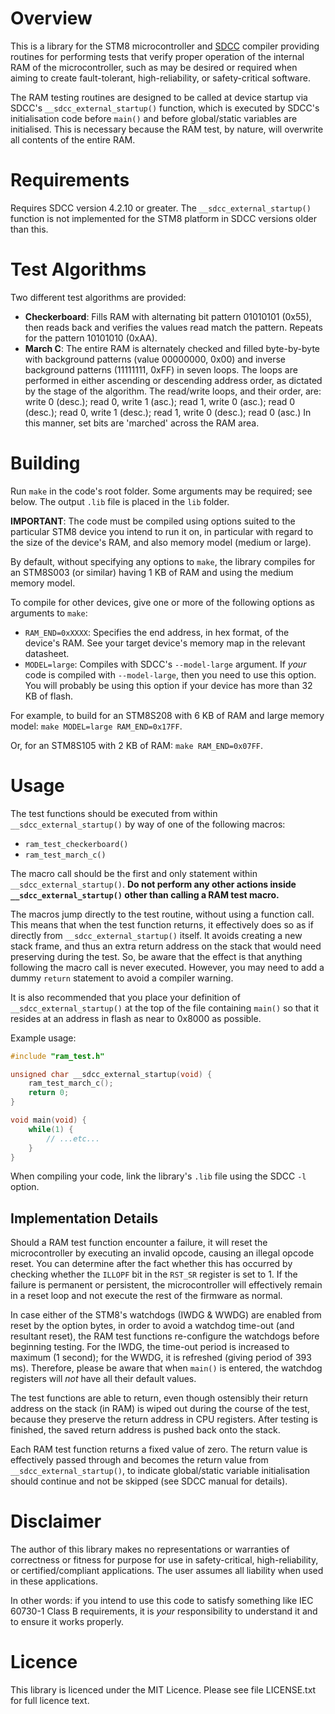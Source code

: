 # Overview

This is a library for the STM8 microcontroller and [SDCC](http://sdcc.sourceforge.net/) compiler providing routines for performing tests that verify proper operation of the internal RAM of the microcontroller, such as may be desired or required when aiming to create fault-tolerant, high-reliability, or safety-critical software.

The RAM testing routines are designed to be called at device startup via SDCC's `__sdcc_external_startup()` function, which is executed by SDCC's initialisation code before `main()` and before global/static variables are initialised. This is necessary because the RAM test, by nature, will overwrite all contents of the entire RAM.

# Requirements

Requires SDCC version 4.2.10 or greater. The `__sdcc_external_startup()` function is not implemented for the STM8 platform in SDCC versions older than this.

# Test Algorithms

Two different test algorithms are provided:

* **Checkerboard**: Fills RAM with alternating bit pattern 01010101 (0x55), then reads back and verifies the values read match the pattern. Repeats for the pattern 10101010 (0xAA).
* **March C**: The entire RAM is alternately checked and filled byte-by-byte with background patterns (value 00000000, 0x00) and inverse background patterns (11111111, 0xFF) in seven loops. The loops are performed in either ascending or descending address order, as dictated by the stage of the algorithm. The read/write loops, and their order, are: write 0 (desc.); read 0, write 1 (asc.); read 1, write 0 (asc.); read 0 (desc.); read 0, write 1 (desc.); read 1, write 0 (desc.); read 0 (asc.) In this manner, set bits are 'marched' across the RAM area.

# Building

Run `make` in the code's root folder. Some arguments may be required; see below. The output `.lib` file is placed in the `lib` folder.

**IMPORTANT**: The code must be compiled using options suited to the particular STM8 device you intend to run it on, in particular with regard to the size of the device's RAM, and also memory model (medium or large).

By default, without specifying any options to `make`, the library compiles for an STM8S003 (or similar) having 1 KB of RAM and using the medium memory model.

To compile for other devices, give one or more of the following options as arguments to `make`:

* `RAM_END=0xXXXX`: Specifies the end address, in hex format, of the device's RAM. See your target device's memory map in the relevant datasheet.
* `MODEL=large`: Compiles with SDCC's `--model-large` argument. If *your* code is compiled with `--model-large`, then you need to use this option. You will probably be using this option if your device has more than 32 KB of flash.

For example, to build for an STM8S208 with 6 KB of RAM and large memory model: `make MODEL=large RAM_END=0x17FF`.

Or, for an STM8S105 with 2 KB of RAM: `make RAM_END=0x07FF`.

# Usage

The test functions should be executed from within `__sdcc_external_startup()` by way of one of the following macros:

* `ram_test_checkerboard()`
* `ram_test_march_c()`

The macro call should be the first and only statement within `__sdcc_external_startup()`. **Do not perform any other actions inside `__sdcc_external_startup()` other than calling a RAM test macro.**

The macros jump directly to the test routine, without using a function call. This means that when the test function returns, it effectively does so as if directly from `__sdcc_external_startup()` itself. It avoids creating a new stack frame, and thus an extra return address on the stack that would need preserving during the test. So, be aware that the effect is that anything following the macro call is never executed. However, you may need to add a dummy `return` statement to avoid a compiler warning.

It is also recommended that you place your definition of `__sdcc_external_startup()` at the top of the file containing `main()` so that it resides at an address in flash as near to 0x8000 as possible.

Example usage:

```c
#include "ram_test.h"

unsigned char __sdcc_external_startup(void) {
	ram_test_march_c();
	return 0;
}

void main(void) {
	while(1) {
		// ...etc...
	}
}
```

When compiling your code, link the library's `.lib` file using the SDCC `-l` option.

## Implementation Details

Should a RAM test function encounter a failure, it will reset the microcontroller by executing an invalid opcode, causing an illegal opcode reset. You can determine after the fact whether this has occurred by checking whether the `ILLOPF` bit in the `RST_SR` register is set to 1. If the failure is permanent or persistent, the microcontroller will effectively remain in a reset loop and not execute the rest of the firmware as normal.

In case either of the STM8's watchdogs (IWDG & WWDG) are enabled from reset by the option bytes, in order to avoid a watchdog time-out (and resultant reset), the RAM test functions re-configure the watchdogs before beginning testing. For the IWDG, the time-out period is increased to maximum (1 second); for the WWDG, it is refreshed (giving period of 393 ms). Therefore, please be aware that when `main()` is entered, the watchdog registers will *not* have all their default values.

The test functions are able to return, even though ostensibly their return address on the stack (in RAM) is wiped out during the course of the test, because they preserve the return address in CPU registers. After testing is finished, the saved return address is pushed back onto the stack.

Each RAM test function returns a fixed value of zero. The return value is effectively passed through and becomes the return value from `__sdcc_external_startup()`, to indicate global/static variable initialisation should continue and not be skipped (see SDCC manual for details).

# Disclaimer

The author of this library makes no representations or warranties of correctness or fitness for purpose for use in safety-critical, high-reliability, or certified/compliant applications. The user assumes all liability when used in these applications.

In other words: if you intend to use this code to satisfy something like IEC 60730-1 Class B requirements, it is *your* responsibility to understand it and to ensure it works properly.

# Licence

This library is licenced under the MIT Licence. Please see file LICENSE.txt for full licence text.
